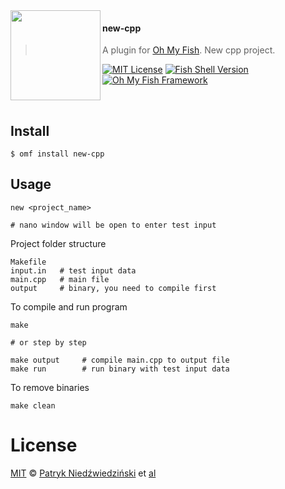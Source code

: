 <img src="https://cdn.rawgit.com/oh-my-fish/oh-my-fish/e4f1c2e0219a17e2c748b824004c8d0b38055c16/docs/logo.svg" align="left" width="144px" height="144px"/>

#### new-cpp
> A plugin for [Oh My Fish][omf-link]. New cpp project.

[![MIT License](https://img.shields.io/badge/license-MIT-007EC7.svg?style=flat-square)](/LICENSE)
[![Fish Shell Version](https://img.shields.io/badge/fish-v2.2.0-007EC7.svg?style=flat-square)](https://fishshell.com)
[![Oh My Fish Framework](https://img.shields.io/badge/Oh%20My%20Fish-Framework-007EC7.svg?style=flat-square)](https://www.github.com/oh-my-fish/oh-my-fish)

<br/>


## Install

```fish
$ omf install new-cpp
```


## Usage

```fish
new <project_name>

# nano window will be open to enter test input
```

Project folder structure
```fish
Makefile
input.in   # test input data
main.cpp   # main file
output     # binary, you need to compile first
```

To compile and run program
```fish
make

# or step by step

make output     # compile main.cpp to output file
make run        # run binary with test input data
```

To remove binaries
```fish
make clean
```

# License

[MIT][mit] © [Patryk Niedźwiedziński][author] et [al][contributors]


[mit]:            https://opensource.org/licenses/MIT
[author]:         https://github.com/butterfly-pn
[contributors]:   https://github.com/butterfly-pn/plugin-new-cpp/graphs/contributors
[omf-link]:       https://www.github.com/oh-my-fish/oh-my-fish

[license-badge]:  https://img.shields.io/badge/license-MIT-007EC7.svg?style=flat-square
